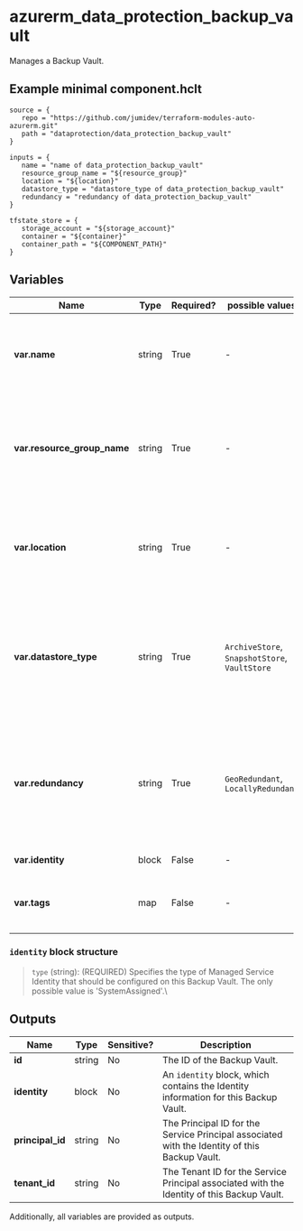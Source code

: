 # azurerm_data_protection_backup_vault

Manages a Backup Vault.

## Example minimal component.hclt

```hcl
source = {
   repo = "https://github.com/jumidev/terraform-modules-auto-azurerm.git" 
   path = "dataprotection/data_protection_backup_vault" 
}

inputs = {
   name = "name of data_protection_backup_vault" 
   resource_group_name = "${resource_group}" 
   location = "${location}" 
   datastore_type = "datastore_type of data_protection_backup_vault" 
   redundancy = "redundancy of data_protection_backup_vault" 
}

tfstate_store = {
   storage_account = "${storage_account}" 
   container = "${container}" 
   container_path = "${COMPONENT_PATH}" 
}

```

## Variables

| Name | Type | Required? |  possible values |  Description |
| ---- | ---- | --------- |  ----------- | ----------- |
| **var.name** | string | True | -  |  Specifies the name of the Backup Vault. Changing this forces a new Backup Vault to be created. | 
| **var.resource_group_name** | string | True | -  |  The name of the Resource Group where the Backup Vault should exist. Changing this forces a new Backup Vault to be created. | 
| **var.location** | string | True | -  |  The Azure Region where the Backup Vault should exist. Changing this forces a new Backup Vault to be created. | 
| **var.datastore_type** | string | True | `ArchiveStore`, `SnapshotStore`, `VaultStore`  |  Specifies the type of the data store. Possible values are `ArchiveStore`, `SnapshotStore` and `VaultStore`. Changing this forces a new resource to be created. | 
| **var.redundancy** | string | True | `GeoRedundant`, `LocallyRedundant`  |  Specifies the backup storage redundancy. Possible values are `GeoRedundant` and `LocallyRedundant`. Changing this forces a new Backup Vault to be created. | 
| **var.identity** | block | False | -  |  An `identity` block. | 
| **var.tags** | map | False | -  |  A mapping of tags which should be assigned to the Backup Vault. | 

### `identity` block structure

> `type` (string): (REQUIRED) Specifies the type of Managed Service Identity that should be configured on this Backup Vault. The only possible value is 'SystemAssigned'.\



## Outputs

| Name | Type | Sensitive? | Description |
| ---- | ---- | --------- | --------- |
| **id** | string | No  | The ID of the Backup Vault. | 
| **identity** | block | No  | An `identity` block, which contains the Identity information for this Backup Vault. | 
| **principal_id** | string | No  | The Principal ID for the Service Principal associated with the Identity of this Backup Vault. | 
| **tenant_id** | string | No  | The Tenant ID for the Service Principal associated with the Identity of this Backup Vault. | 

Additionally, all variables are provided as outputs.
